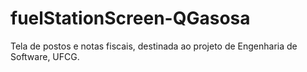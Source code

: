 # fuelStationScreen-QGasosa
Tela de postos e notas fiscais, destinada ao projeto de Engenharia de Software, UFCG.
